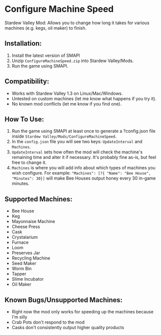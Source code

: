 # Configure Machine Speed
Stardew Valley Mod: Allows you to change how long it takes for various machines (e.g. kegs, oil maker) to finish.

## Installation:
1. Install the latest version of SMAPI
2. Unzip `ConfigureMachineSpeed.zip` into Stardew Valley/Mods.
3. Run the game using SMAPI.


## Compatibility:
- Works with Stardew Valley 1.3 on Linux/Mac/Windows.
- Untested on custom machines (let me know what happens if you try it).
- No known mod conflicts (let me know if you find one).


## How To Use:
1. Run the game using SMAPI at least once to generate a ?config.json file inside `Stardew Valley/Mods/ConfigureMachineSpeed`.
2. In the `config.json` file you will see two keys: `UpdateInterval` and `Machines`.
3. `UpdateInterval` sets how often the mod will check the machine's remaining time and alter it if necessary. It's probably fine as-is, but feel free to change it.
4. `Machines` is where you will add info about which types of machines you wish configure. For example: `"Machines": [?{ "Name": "Bee House", "Minutes": 30}]` will make Bee Houses output honey every 30 in-game minutes.


## Supported Machines:
- Bee House
- Keg
- Mayonnaise Machine
- Cheese Press
- Cask
- Crystalarium
- Furnace
- Loom
- Preserves Jar
- Recycling Machine
- Seed Maker
- Worm Bin
- Tapper
- Slime Incubator
- Oil Maker

## Known Bugs/Unsupported Machines:
- Right now the mod only works for speeding up the machines because I'm silly
- Crab Pots don't respond to the mod
- Casks don't consistently output higher quality products